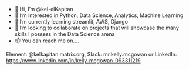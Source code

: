- 👋 Hi, I’m @kel-elKapitan
- 👀 I’m interested in Python, Data Science, Analytics, Machine Learning
- 🌱 I’m currently learning streamlit, AWS, Django
- 💞️ I’m looking to collaborate on projects that will showcase the many skills I possess in the Data Science arena
- 📫 You can reach me on....

Element: @kelkapitan:matrix.org, Slack: mr.kelly.mcgowan or
LinkedIn: https://www.linkedin.com/in/kelly-mcgowan-093311219


